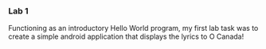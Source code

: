 ### Lab 1

Functioning as an introductory Hello World program, my first lab task was to create a simple android application that displays the lyrics to O Canada!

